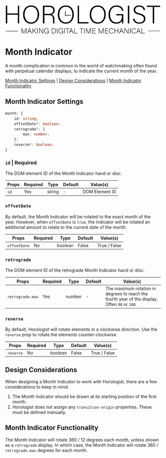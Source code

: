 <p align="center">
  <img src="/assets/logo-horologist.svg" alt="Horologist Logo - Making digital time mechanical" width="500" />
</p>

# Month Indicator

A month complication is common in the world of watchmaking often found with perpetual calendar
displays, to indicate the current month of the year.

[Month Indicator Settings](#month-indicator-settings) |
[Design Considerations](#design-considerations) |
[Month Indicator Functionality](#month-indicator-functionality)

## Month Indicator Settings

```ts
month: {
    id: string;
    offsetDate?: boolean;
    retrograde?: {
        max: number;
    };
    reverse?: boolean;
}
```

### `id` | Required

The DOM element ID of the Month Indicator hand or disc.

| Props | Required | Type   | Default | Value(s)       |
| ----- | -------- | ------ | ------- | -------------- |
| `id`  | Yes      | string | -       | DOM Element ID |

### `offsetDate`

By default, the Month Indicator will be rotated to the exact month of the year. However, when
`offsetDate` is `true`, the indicator will be rotated an additional amount to relate to the current
date of the month.

| Props        | Required | Type    | Default | Value(s)     |
| ------------ | -------- | ------- | ------- | ------------ |
| `offsetDate` | No       | boolean | False   | True / False |

### `retrograde`

The DOM element ID of the retrograde Month Indicator hand or disc.

| Props            | Required | Type   | Default | Value(s)                                                                                      |
| ---------------- | -------- | ------ | ------- | --------------------------------------------------------------------------------------------- |
| `retrograde.max` | Yes      | number | -       | The maximum rotation in degrees to reach the fourth year of the display. Often `90` or `180`. |

### `reverse`

By default, Horologist will rotate elements in a clockwise direction. Use the `reverse` prop to
rotate the elements counter-clockwise.

| Props     | Required | Type    | Default | Value(s)     |
| --------- | -------- | ------- | ------- | ------------ |
| `reverse` | No       | boolean | False   | True / False |

## Design Considerations

When designing a Month Indicator to work with Horologist, there are a few considerations to keep in
mind.

1. The Month Indicator should be drawn at its starting position of the first month.
2. Horologist does not assign any `transition-origin` properties. These must be defined manually.

## Month Indicator Functionality

The Month Indicator will rotate 360 / 12 degrees each month, unless shown as a `retrograde` display.
In which case, the Month Indicator will rotate 360 / `retrograde.max` degrees for each month.
